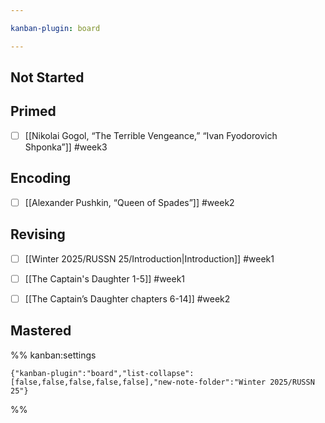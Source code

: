 ```yaml
---

kanban-plugin: board

---
```


## Not Started



## Primed

- [ ] [[Nikolai Gogol, “The Terrible Vengeance,” “Ivan Fyodorovich Shponka”]]  #week3


## Encoding

- [ ] [[Alexander Pushkin, “Queen of Spades”]] #week2


## Revising

- [ ] [[Winter 2025/RUSSN 25/Introduction|Introduction]] #week1
- [ ] [[The Captain's Daughter 1-5]] #week1
- [ ] [[The Captain’s Daughter chapters 6-14]] #week2


## Mastered





%% kanban:settings
```
{"kanban-plugin":"board","list-collapse":[false,false,false,false,false],"new-note-folder":"Winter 2025/RUSSN 25"}
```
%%